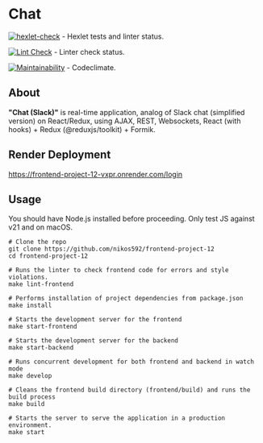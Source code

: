 # Chat
[![hexlet-check](https://github.com/nikos592/frontend-project-12/actions/workflows/hexlet-check.yml/badge.svg)](https://github.com/nikos592/frontend-project-12/actions/workflows/hexlet-check.yml) - Hexlet tests and linter status.

[![Lint Check](https://github.com/nikos592/frontend-project-12/actions/workflows/lint-check.yml/badge.svg)](https://github.com/nikos592/frontend-project-12/actions/workflows/lint-check.yml) - Linter check status.

[![Maintainability](https://api.codeclimate.com/v1/badges/4d0144d2a60abb102a7a/maintainability)](https://codeclimate.com/github/nikos592/frontend-project-12/maintainability) - Codeclimate.

## About

**"Chat (Slack)"** is real-time application, analog of Slack chat (simplified version) on React/Redux, using AJAX, REST, Websockets, React (with hooks) + Redux (@reduxjs/toolkit) + Formik.

## Render Deployment
https://frontend-project-12-vxpr.onrender.com/login

## Usage

You should have Node.js installed before proceeding. Only test JS against v21 and on macOS.

```shell
# Clone the repo
git clone https://github.com/nikos592/frontend-project-12
cd frontend-project-12

# Runs the linter to check frontend code for errors and style violations.
make lint-frontend

# Performs installation of project dependencies from package.json
make install

# Starts the development server for the frontend
make start-frontend

# Starts the development server for the backend
make start-backend

# Runs concurrent development for both frontend and backend in watch mode
make develop

# Cleans the frontend build directory (frontend/build) and runs the build process
make build

# Starts the server to serve the application in a production environment.
make start
```
